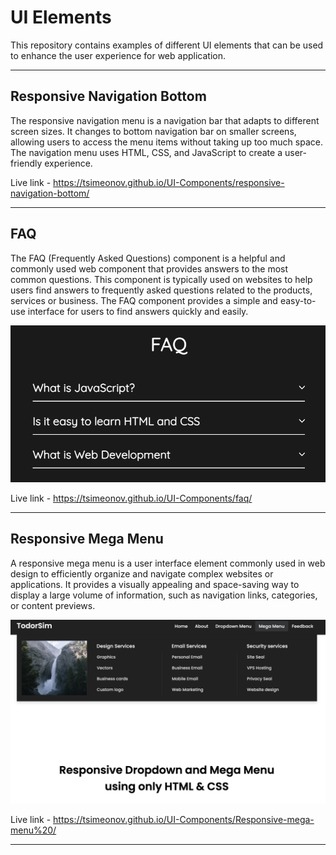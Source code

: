 # UI Elements
This repository contains examples of different UI elements that can be used to enhance the user experience for web application.

---

## Responsive Navigation Bottom
The responsive navigation menu is a navigation bar that adapts to different screen sizes. It changes to bottom navigation bar on smaller screens, allowing users to access the menu items without taking up too much space. The navigation menu uses HTML, CSS, and JavaScript to create a user-friendly experience.

Live link - https://tsimeonov.github.io/UI-Components/responsive-navigation-bottom/

---

## FAQ
The FAQ (Frequently Asked Questions) component is a helpful and commonly used web component that provides answers to the most common questions. This component is typically used on websites to help users find answers to frequently asked questions related to the products, services or business. The FAQ component provides a simple and easy-to-use interface for users to find answers quickly and easily.

<img src="./faq/faq.png" width="600px"/>

Live link - https://tsimeonov.github.io/UI-Components/faq/

---

## Responsive Mega Menu

A responsive mega menu is a user interface element commonly used in web design to efficiently organize and navigate complex websites or applications. It provides a visually appealing and space-saving way to display a large volume of information, such as navigation links, categories, or content previews.

<img src="./Responsive-mega-menu /responsive-mega-menu.png" width="800px"/>

Live link - https://tsimeonov.github.io/UI-Components/Responsive-mega-menu%20/

--- 
